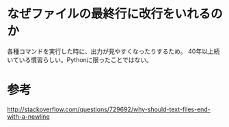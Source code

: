 # なぜファイルの最終行に改行をいれるのか
各種コマンドを実行した時に、出力が見やすくなったりするため。
40年以上続いている慣習らしい。Pythonに限ったことではない。
# 参考
http://stackoverflow.com/questions/729692/why-should-text-files-end-with-a-newline